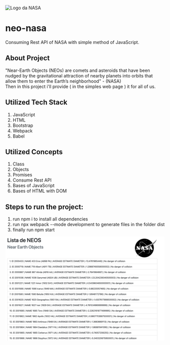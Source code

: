 ![Logo da NASA](https://www.nasa.gov/sites/all/themes/custom/nasatwo/images/nasa-logo.svg)
# neo-nasa
Consuming Rest API of NASA with simple method of JavaScript. 
## About Project
 "Near-Earth Objects (NEOs) are comets and asteroids that have been nudged by the gravitational attraction of nearby planets into orbits that allow them to enter the Earth’s neighborhood" - (NASA)   
 Then in this project i'll provide ( in the simples web page ) it for all of us.  

## Utilized Tech Stack
1. JavaScript
2. HTML
3. Bootstrap
4. Webpack
5. Babel

## Utilized Concepts  
1. Class 
2. Objects
3. Promises
4. Consume Rest API
5. Bases of JavaScript
6. Bases of HTML with DOM

## Steps to run the project:
1. run npm i to install all dependencies  
2. run npx webpack --mode development to generate files in the folder dist  
3. finally run npm start    

![Print of web page](./assets/print.png)

